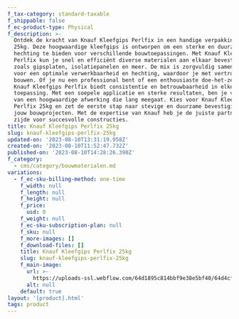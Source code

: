 ```yaml
---
f_tax-category: standard-taxable
f_shippable: false
f_ec-product-type: Physical
f_description: >-
  Ontdek de kracht van Knauf Kleefgips Perlfix in een handige verpakking van
  25kg. Deze hoogwaardige kleefgips is ontworpen om een sterke en duurzame
  hechting te bieden voor verschillende bouwtoepassingen. Met Knauf Kleefgips
  Perlfix kun je snel en efficiënt diverse materialen aan elkaar bevestigen,
  zoals gipsplaten, isolatiepanelen en meer. De mix is zorgvuldig samengesteld
  voor een optimale verwerkbaarheid en hechting, waardoor je met vertrouwen kunt
  bouwen. Of je nu een professional bent of een enthousiaste doe-het-zelver,
  Knauf Kleefgips Perlfix biedt consistentie en betrouwbaarheid in elke
  toepassing. Met een soepele applicatie en sterke resultaten, ben je verzekerd
  van een hoogwaardige afwerking die lang meegaat. Kies voor Knauf Kleefgips
  Perlfix 25kg en zet de eerste stap naar stevige en duurzame bevestigingen in
  jouw bouwprojecten. Met de expertise van Knauf heb je de juiste partner aan je
  zijde voor succesvolle constructies.
title: Knauf Kleefgips Perlfix 25kg
slug: knauf-kleefgips-perlfix-25kg
updated-on: '2023-08-10T13:31:19.958Z'
created-on: '2023-08-10T11:52:47.732Z'
published-on: '2023-08-10T14:28:26.390Z'
f_category:
  - cms/category/bouwmaterialen.md
variations:
  - f_ec-sku-billing-method: one-time
    f_width: null
    f_length: null
    f_height: null
    f_price:
      usd: 0
    f_weight: null
    f_ec-sku-subscription-plan: null
    f_sku: null
    f_more-images: []
    f_download-files: []
    title: Knauf Kleefgips Perlfix 25kg
    slug: knauf-kleefgips-perlfix-25kg
    f_main-image:
      url: >-
        https://uploads-ssl.webflow.com/64d1895c814bbf9e38e5bf40/64d4cf8182fd0ed0ada6e418_knauf%20perl%20t.jpg
      alt: null
    default: true
layout: '[product].html'
tags: product
---
```



